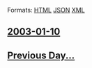 
Formats: [HTML](2003/01/10/index.html)  [JSON](2003/01/10/index.json)  [XML](2003/01/10/index.xml)  

## [2003-01-10](/news/2003/01/10/index.md)

## [Previous Day...](/news/2003/01/9/index.md)

